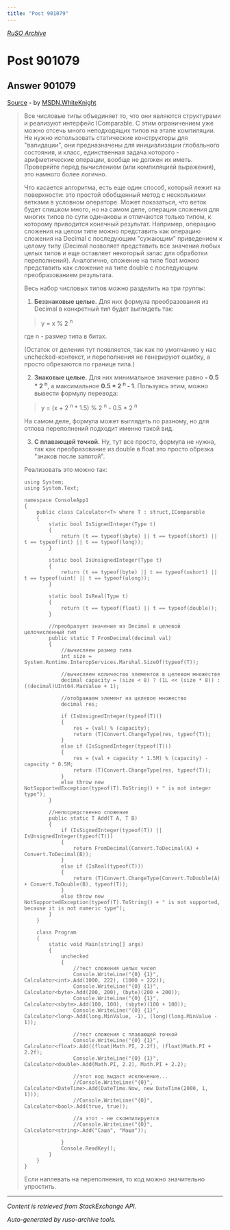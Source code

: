 ```yaml
---
title: "Post 901079"
---
```

<p><i><a href="https://github.com/MSDN-WhiteKnight/ruso-archive/">RuSO Archive</a></i></p>
<h1>Post 901079</h1>
<h2>Answer 901079</h2>
<p><a href="https://ru.stackoverflow.com/a/901079/">Source</a> - by <a href="https://ru.stackoverflow.com/users/240512/msdn-whiteknight">MSDN.WhiteKnight</a></p>
<blockquote>
<p>Все числовые типы объединяет то, что они являются структурами и реализуют интерфейс IComparable. С этим ограничением уже можно отсечь много неподходящих типов на этапе компиляции. Не нужно использовать статические конструкторы для "валидации", они предназначены для инициализации глобального состояния, и класс, единственная задача которого - арифметические операции, вообще не должен их иметь. Проверяйте перед вычислением (или компиляцией выражения), это намного более логично.</p>

<p>Что касается алгоритма, есть еще один способ, который лежит на поверхности: это простой обобщенный метод с несколькими ветками в условном операторе. Может показаться, что веток будет слишком много, но на самом деле, операции сложения для многих типов по сути одинаковы и отличаются только типом, к которому приводится конечный результат. Например, операцию сложения на целом типе можно представить как операцию сложения на Decimal с последующим "сужающим" приведением к целому типу (Decimal позволяет представить все значения любых целых типов и еще оставляет некоторый запас для обработки переполнений). Аналогично, сложение на типе float можно представить как сложение на типе double с последующим преобразованием результата. </p>

<p>Весь набор числовых типов можно разделить на три группы:</p>

<ol>
<li><strong>Беззнаковые целые.</strong> Для них формула преобразования из Decimal в конкретный тип будет выглядеть так:</li>
</ol>

<blockquote>
  <p>y = x % 2 <sup> n</sup> </p>
</blockquote>

<p>где n - размер типа в битах.</p>

<p>(Остаток от деления тут появляется, так как по умолчанию у нас unchecked-контекст, и переполнения не генерируют ошибку, а просто обрезаются по границе типа.)</p>

<ol start="2">
<li><strong>Знаковые целые.</strong> Для них минимальное значение равно <strong>- 0.5 * 2 <sup> n</sup></strong>, а максимальное <strong>0.5 * 2 <sup> n</sup> - 1</strong>. Пользуясь этим, можно вывести формулу перевода:</li>
</ol>

<blockquote>
  <p>y = (x + 2 <sup> n</sup> * 1.5) % 2 <sup> n</sup> - 0.5 * 2 <sup> n</sup></p>
</blockquote>

<p>На самом деле, формула может выглядеть по разному, но для отлова переполнений подходит именно такой вид.</p>

<ol start="3">
<li><strong>С плавающей точкой.</strong> Ну, тут все просто, формула не нужна, так как преобразование из double в float это просто обрезка "знаков после запятой".</li>
</ol>

<p>Реализовать это можно так:</p>

<pre><code>using System;
using System.Text;

namespace ConsoleApp1
{
    public class Calculator&lt;T&gt; where T : struct,IComparable
    {
        static bool IsSignedInteger(Type t)
        {
            return (t == typeof(sbyte) || t == typeof(short) || t == typeof(int) || t == typeof(long));
        }

        static bool IsUnsignedInteger(Type t)
        {
            return (t == typeof(byte) || t == typeof(ushort) || t == typeof(uint) || t == typeof(ulong));
        }

        static bool IsReal(Type t)
        {
            return (t == typeof(float) || t == typeof(double));
        }

        //преобразует значение из Decimal в целевой целочисленный тип
        public static T FromDecimal(decimal val)
        {
            //вычисляем размер типа
            int size = System.Runtime.InteropServices.Marshal.SizeOf(typeof(T));

            //вычисляем количество элементов в целевом множестве
            decimal capacity = (size &lt; 8) ? (1L &lt;&lt; (size * 8)) : ((decimal)UInt64.MaxValue + 1);

            //отображаем элемент на целевое множество
            decimal res;

            if (IsUnsignedInteger(typeof(T)))
            {
                res = (val) % (capacity);
                return (T)Convert.ChangeType(res, typeof(T));
            }
            else if (IsSignedInteger(typeof(T)))
            {    
                res = (val + capacity * 1.5M) % (capacity) - capacity * 0.5M;    
                return (T)Convert.ChangeType(res, typeof(T));
            }
            else throw new NotSupportedException(typeof(T).ToString() + " is not integer type");
        }

        //непосредственно сложение
        public static T Add(T A, T B)
        {
            if (IsSignedInteger(typeof(T)) || IsUnsignedInteger(typeof(T)))
            {
                return FromDecimal(Convert.ToDecimal(A) + Convert.ToDecimal(B));
            }
            else if (IsReal(typeof(T)))
            {
                return (T)Convert.ChangeType(Convert.ToDouble(A) + Convert.ToDouble(B), typeof(T));
            }
            else throw new NotSupportedException(typeof(T).ToString() + " is not supported, because it is not numeric type");
        }
    }

    class Program
    {
        static void Main(string[] args)
        {    
            unchecked
            {
                //тест сложения целых чисел
                Console.WriteLine("{0} {1}", Calculator&lt;int&gt;.Add(1000, 222), (1000 + 222));
                Console.WriteLine("{0} {1}", Calculator&lt;byte&gt;.Add(200, 200), (byte)(200 + 200));
                Console.WriteLine("{0} {1}", Calculator&lt;sbyte&gt;.Add(100, 100), (sbyte)(100 + 100));                        
                Console.WriteLine("{0} {1}", Calculator&lt;long&gt;.Add(long.MinValue, -1), (long)(long.MinValue - 1));

                //тест сложения с плавающей точкой    
                Console.WriteLine("{0} {1}", Calculator&lt;float&gt;.Add((float)Math.PI, 2.2f), (float)Math.PI + 2.2f);
                Console.WriteLine("{0} {1}", Calculator&lt;double&gt;.Add(Math.PI, 2.2), Math.PI + 2.2);

                //этот код выдаст исключение...                
                //Console.WriteLine("{0}", Calculator&lt;DateTime&gt;.Add(DateTime.Now, new DateTime(2000, 1, 1)));
                //Console.WriteLine("{0}", Calculator&lt;bool&gt;.Add(true, true));

                //а этот - не скомпилируется
                //Console.WriteLine("{0}", Calculator&lt;string&gt;.Add("Саша", "Маша"));

            } 
            Console.ReadKey();
        }              
    }
}
</code></pre>

<p>Если наплевать на переполнения, то код можно значительно упростить.</p>

</blockquote>
<hr/>
<p><i>Content is retrieved from StackExchange API. </i></p>
<p><i>Auto-generated by ruso-archive tools. </i></p>
